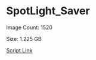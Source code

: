 # SpotLight_Saver

Image Count: 1520

Size: 1.225 GB

[Script Link](https://github.com/liuyal/Archive/blob/master/Python/Utilities/Miscellaneous/spotlight_saver.py)